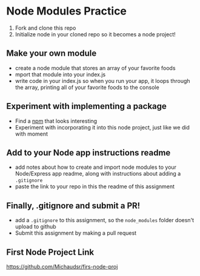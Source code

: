 # Node Modules Practice

1. Fork and clone this repo
2. Initialize node in your cloned repo so it becomes a node project!

## Make your own module

* create a node module that stores an array of your favorite foods
* mport that module into your index.js
* write code in your index.js so when you run your app, it loops through the array, printing all of your favorite foods to the console

## Experiment with implementing a package

* Find a [npm](https://www.npmjs.com/) that looks interesting
* Experiment with incorporating it into this node project, just like we did with moment

## Add to your Node app instructions readme

* add notes about how to create and import node modules to your Node/Express app readme, along with instructions about adding a `.gitignore`
* paste the link to your repo in this the readme of this assignment

## Finally, .gitignore and submit a PR!

* add a `.gitignore` to this assignment, so the `node_modules` folder doesn't upload to github
* Submit this assignment by making a pull request

## First Node Project Link
https://github.com/Michaudsr/firs-node-proj 